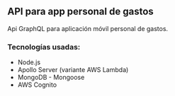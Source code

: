 ## API para app personal de gastos

Api GraphQL para aplicación móvil personal de gastos.

### Tecnologías usadas:

- Node.js
- Apollo Server (variante AWS Lambda)
- MongoDB - Mongoose
- AWS Cognito